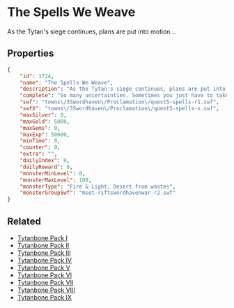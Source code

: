 # The Spells We Weave

As the Tytan's siege continues, plans are put into motion...

## Properties

```json
{
    "id": 1724,
    "name": "The Spells We Weave",
    "description": "As the Tytan's siege continues, plans are put into motion...",
    "complete": "So many uncertainties. Sometimes you just have to take the leap.",
    "swf": "towns\/3Swordhaven\/Proclamation\/quest5-spells-r1.swf",
    "swfX": "towns\/3Swordhaven\/Proclamation\/quest5-spells-x.swf",
    "maxSilver": 0,
    "maxGold": 5000,
    "maxGems": 0,
    "maxExp": 50000,
    "minTime": 0,
    "counter": 0,
    "extra": "",
    "dailyIndex": 0,
    "dailyReward": 0,
    "monsterMinLevel": 0,
    "monsterMaxLevel": 100,
    "monsterType": "Fire & Light, Desert from wastes",
    "monsterGroupSwf": "mset-riftswordhavenwar-r2.swf"
}
```

## Related

- [Tytanbone Pack I](../items/19685-tytanbone-pack-i.md)
- [Tytanbone Pack II](../items/19686-tytanbone-pack-ii.md)
- [Tytanbone Pack III](../items/19687-tytanbone-pack-iii.md)
- [Tytanbone Pack IV](../items/19688-tytanbone-pack-iv.md)
- [Tytanbone Pack V](../items/19689-tytanbone-pack-v.md)
- [Tytanbone Pack VI](../items/19690-tytanbone-pack-vi.md)
- [Tytanbone Pack VII](../items/19691-tytanbone-pack-vii.md)
- [Tytanbone Pack VIII](../items/19692-tytanbone-pack-viii.md)
- [Tytanbone Pack IX](../items/19693-tytanbone-pack-ix.md)

